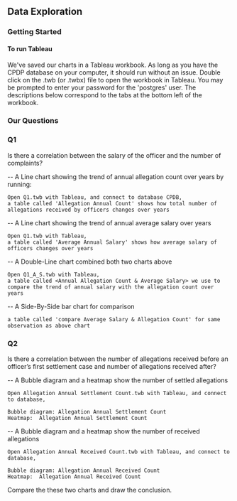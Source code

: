 
## Data Exploration

### Getting Started
#### To run Tableau
We've saved our charts in a Tableau workbook. As long as you have the CPDP database on your computer, it should run without an issue. Double click on the .twb (or .twbx) file to open the workbook in Tableau. You may be prompted to enter your password for the 'postgres' user. The descriptions below correspond to the tabs at the bottom left of the workbook.

### Our Questions
### Q1
Is there a correlation between the salary of the officer and the number of complaints?

-- A Line chart showing the trend of annual allegation count over years by running:
```
Open Q1.twb with Tableau, and connect to database CPDB, 
a table called 'Allegation Annual Count' shows how total number of allegations received by officers changes over years
```
-- A Line chart showing the trend of annual average salary over years
```
Open Q1.twb with Tableau,
a table called 'Average Annual Salary' shows how average salary of officers changes over years
```
-- A Double-Line chart combined both two charts above
```
Open Q1_A_S.twb with Tableau,
a table called <Annual Allegation Count & Average Salary> we use to compare the trend of annual salary with the allegation count over years
```
-- A Side-By-Side bar chart for comparison
```
a table called 'compare Average Salary & Allegation Count' for same observation as above chart
```

### Q2
Is there a correlation between the number of allegations received before an officer’s first settlement case and number of allegations received after?

-- A Bubble diagram and a heatmap show the number of settled allegations
```
Open Allegation Annual Settlement Count.twb with Tableau, and connect to database,

Bubble diagram: Allegation Annual Settlement Count
Heatmap:  Allegation Annual Settlement Count
```
-- A Bubble diagram and a heatmap show the number of received allegations
```
Open Allegation Annual Received Count.twb with Tableau, and connect to database,

Bubble diagram: Allegation Annual Received Count
Heatmap:  Allegation Annual Received Count
```
Compare the these two charts and draw the conclusion.

